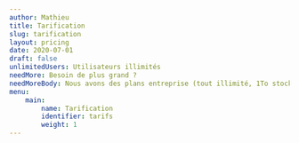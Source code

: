 ```yaml
---
author: Mathieu
title: Tarification
slug: tarification
layout: pricing
date: 2020-07-01
draft: false
unlimitedUsers: Utilisateurs illimités
needMore: Besoin de plus grand ?
needMoreBody: Nous avons des plans entreprise (tout illimité, 1To stockage, SLA, ..)
menu:
    main:
        name: Tarification
        identifier: tarifs
        weight: 1
---
```

